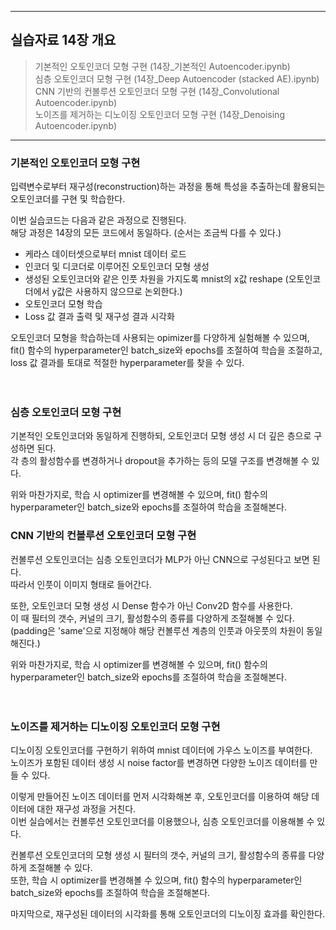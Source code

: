 ----------------------------------------------------------------------------------------

## 실습자료 14장 개요

> 기본적인 오토인코더 모형 구현 (14장_기본적인 Autoencoder.ipynb) <br>
> 심층 오토인코더 모형 구현 (14장_Deep Autoencoder (stacked AE).ipynb) <br>
> CNN 기반의 컨볼루션 오토인코더 모형 구현 (14장_Convolutional Autoencoder.ipynb) <br>
> 노이즈를 제거하는 디노이징 오토인코더 모형 구현 (14장_Denoising Autoencoder.ipynb) <br>

---------------------------------------------------------------------------------------



### 기본적인 오토인코더 모형 구현


입력변수로부터 재구성(reconstruction)하는 과정을 통해 특성을 추출하는데 활용되는 오토인코더를 구현 및 학습한다. <br>

이번 실습코드는 다음과 같은 과정으로 진행된다. <br>
해당 과정은 14장의 모든 코드에서 동일하다. (순서는 조금씩 다를 수 있다.) <br>

- 케라스 데이터셋으로부터 mnist 데이터 로드 <br>
- 인코더 및 디코더로 이루어진 오토인코더 모형 생성 <br>
- 생성된 오토인코더와 같은 인풋 차원을 가지도록 mnist의 x값 reshape (오토인코더에서 y값은 사용하지 않으므로 논외한다.) <br>
- 오토인코더 모형 학습 <br>
- Loss 값 결과 출력 및 재구성 결과 시각화 <br>

오토인코더 모형을 학습하는데 사용되는 opimizer를 다양하게 실험해볼 수 있으며, fit() 함수의 hyperparameter인 batch_size와 epochs를 조절하여 학습을 조절하고, loss 값 결과를 토대로 적절한 hyperparameter를 찾을 수 있다. <br><br><br>




### 심층 오토인코더 모형 구현


기본적인 오토인코더와 동일하게 진행하되, 오토인코더 모형 생성 시 더 깊은 층으로 구성하면 된다. <br>
각 층의 활성함수를 변경하거나 dropout을 추가하는 등의 모델 구조를 변경해볼 수 있다. <br>

위와 마찬가지로, 학습 시 optimizer를 변경해볼 수 있으며, fit() 함수의 hyperparameter인 batch_size와 epochs를 조절하여 학습을 조절해본다. <br>




### CNN 기반의 컨볼루션 오토인코더 모형 구현


컨볼루션 오토인코더는 심층 오토인코더가 MLP가 아닌 CNN으로 구성된다고 보면 된다. <br>
따라서 인풋이 이미지 형태로 들어간다. <br>

또한, 오토인코더 모형 생성 시 Dense 함수가 아닌 Conv2D 함수를 사용한다. <br>
이 때 필터의 갯수, 커널의 크기, 활성함수의 종류를 다양하게 조절해볼 수 있다. (padding은 'same'으로 지정해야 해당 컨볼루션 계층의 인풋과 아웃풋의 차원이 동일해진다.) <br>


위와 마찬가지로, 학습 시 optimizer를 변경해볼 수 있으며, fit() 함수의 hyperparameter인 batch_size와 epochs를 조절하여 학습을 조절해본다. <br><br><br>




### 노이즈를 제거하는 디노이징 오토인코더 모형 구현


디노이징 오토인코더를 구현하기 위하여 mnist 데이터에 가우스 노이즈를 부여한다. <br>
노이즈가 포함된 데이터 생성 시 noise factor를 변경하면 다양한 노이즈 데이터를 만들 수 있다. <br>

이렇게 만들어진 노이즈 데이터를 먼저 시각화해본 후, 오토인코더를 이용하여 해당 데이터에 대한 재구성 과정을 거친다. <br>
이번 실습에서는 컨볼루션 오토인코더를 이용했으나, 심층 오토인코더를 이용해볼 수 있다. <br>

컨볼루션 오토인코더의 모형 생성 시 필터의 갯수, 커널의 크기, 활성함수의 종류를 다양하게 조절해볼 수 있다. <br>
또한, 학습 시 optimizer를 변경해볼 수 있으며, fit() 함수의 hyperparameter인 batch_size와 epochs를 조절하여 학습을 조절해본다. <br>

마지막으로, 재구성된 데이터의 시각화를 통해 오토인코더의 디노이징 효과를 확인한다. <br>
